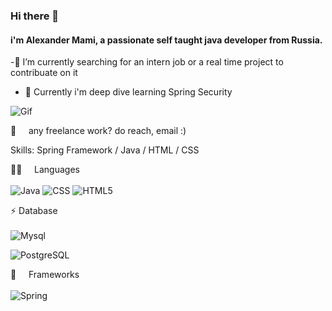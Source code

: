 ### Hi  there 👋

#### i'm Alexander Mami, a passionate self taught  java developer from Russia. 

-🔭 I’m currently searching for an intern job or a real time project to contribuate on it 
- 🌱 Currently i'm deep dive learning Spring Security 

![Gif](https://raw.githubusercontent.com/abhisheknaiidu/abhisheknaiidu/master/code.gif)


💼 &nbsp; &nbsp; any freelance work? do reach, email :)


Skills: Spring Framework / Java / HTML / CSS

👩‍💻 &nbsp; &nbsp; Languages<br/><br/>
![Java](https://img.shields.io/badge/Java-ED8B00?style=for-the-badge&logo=java&logoColor=white)
![CSS](https://img.shields.io/badge/CSS3-1572B6?style=for-the-badge&logo=css3&logoColor=white)
![HTML5](https://img.shields.io/badge/HTML5-E34F26?style=for-the-badge&logo=html5&logoColor=white)

⚡ Database <br/><br/>
![Mysql](https://img.shields.io/badge/MySQL-00000F?style=for-the-badge&logo=mysql&logoColor=white)

![PostgreSQL](https://img.shields.io/badge/PostgreSQL-316192?style=for-the-badge&logo=postgresql&logoColor=white)

🚀 &nbsp; &nbsp; Frameworks<br/><br/>
![Spring](https://img.shields.io/badge/Spring-6DB33F?style=for-the-badge&logo=spring&logoColor=white)

<!--
**lalik77/lalik77** is a ✨ _special_ ✨ repository because its `README.md` (this file) appears on your GitHub profile.

Here are some ideas to get you started:

- 🔭 I’m currently working on ...
- 🌱 I’m currently learning ...
- 👯 I’m looking to collaborate on ...
- 🤔 I’m looking for help with ...
- 💬 Ask me about ...
- 📫 How to reach me: ...
- 😄 Pronouns: ...
- ⚡ Fun fact: ...
-->
